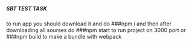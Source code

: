 ##### SBT TEST TASK

 to run app you should download it and do 
###npm i
 and then after downloading all sourses do
###npm start 
 to run project on 3000 port or 
###npm build
  to make a bundle with webpack

